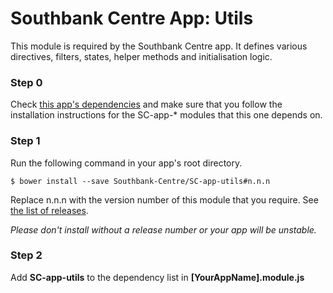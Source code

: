 # Southbank Centre App: Utils

This module is required by the Southbank Centre app. It defines various directives, filters, states, helper methods and initialisation logic.

### Step 0

Check [this app's dependencies](https://github.com/Southbank-Centre/SC-app-content-components/blob/master/bower.json) and make sure that you follow the installation instructions for the SC-app-* modules that this one depends on.

### Step 1
Run the following command in your app's root directory.

    $ bower install --save Southbank-Centre/SC-app-utils#n.n.n

Replace n.n.n with the version number of this module that you require. See [the list of releases](https://github.com/Southbank-Centre/SC-app-utils/releases).

*Please don't install without a release number or your app will be unstable.*

### Step 2

Add **SC-app-utils** to the dependency list in **[YourAppName].module.js**